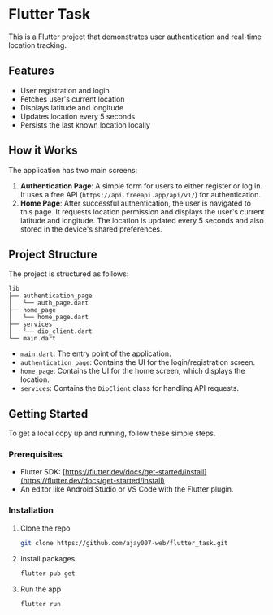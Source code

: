 # Flutter Task

This is a Flutter project that demonstrates user authentication and real-time location tracking.

## Features

- User registration and login
- Fetches user's current location
- Displays latitude and longitude
- Updates location every 5 seconds
- Persists the last known location locally

## How it Works

The application has two main screens:

1.  **Authentication Page**: A simple form for users to either register or log in. It uses a free API (`https://api.freeapi.app/api/v1/`) for authentication.
2.  **Home Page**: After successful authentication, the user is navigated to this page. It requests location permission and displays the user's current latitude and longitude. The location is updated every 5 seconds and also stored in the device's shared preferences.

## Project Structure

The project is structured as follows:

```
lib
├── authentication_page
│   └── auth_page.dart
├── home_page
│   └── home_page.dart
├── services
│   └── dio_client.dart
└── main.dart
```

-   `main.dart`: The entry point of the application.
-   `authentication_page`: Contains the UI for the login/registration screen.
-   `home_page`: Contains the UI for the home screen, which displays the location.
-   `services`: Contains the `DioClient` class for handling API requests.

## Getting Started

To get a local copy up and running, follow these simple steps.

### Prerequisites

-   Flutter SDK: [https://flutter.dev/docs/get-started/install](https://flutter.dev/docs/get-started/install)
-   An editor like Android Studio or VS Code with the Flutter plugin.

### Installation

1.  Clone the repo
    ```sh
    git clone https://github.com/ajay007-web/flutter_task.git
    ```
2.  Install packages
    ```sh
    flutter pub get
    ```
3.  Run the app
    ```sh
    flutter run
    ```
